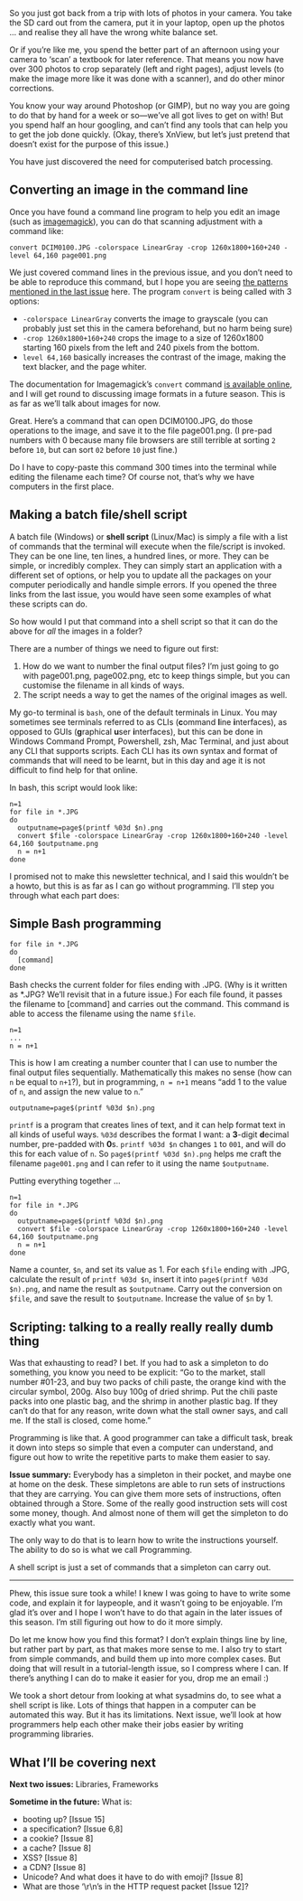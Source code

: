 So you just got back from a trip with lots of photos in your camera. You take the SD card out from the camera, put it in your laptop, open up the photos … and realise they all have the wrong white balance set.

Or if you’re like me, you spend the better part of an afternoon using your camera to ‘scan’ a textbook for later reference. That means you now have over 300 photos to crop separately (left and right pages), adjust levels (to make the image more like it was done with a scanner), and do other minor corrections.

You know your way around Photoshop (or GIMP), but no way you are going to do that by hand for a week or so—we’ve all got lives to get on with! But you spend half an hour googling, and can’t find any tools that can help you to get the job done quickly. (Okay, there’s XnView, but let’s just pretend that doesn’t exist for the purpose of this issue.)

You have just discovered the need for computerised batch processing.

## Converting an image in the command line

Once you have found a command line program to help you edit an image (such as [imagemagick](https://imagemagick.org)), you can do that scanning adjustment with a command like:

`convert DCIM0100.JPG -colorspace LinearGray -crop 1260x1800+160+240 -level 64,160 page001.png`

We just covered command lines in the previous issue, and you don’t need to be able to reproduce this command, but I hope you are seeing [the patterns mentioned in the last issue]() here. The program `convert` is being called with 3 options:

- `-colorspace LinearGray` converts the image to grayscale (you can probably just set this in the camera beforehand, but no harm being sure)
- `-crop 1260x1800+160+240` crops the image to a size of 1260x1800 starting 160 pixels from the left and 240 pixels from the bottom.
- `level 64,160` basically increases the contrast of the image, making the text blacker, and the page whiter.

The documentation for Imagemagick’s `convert` command [is available online](https://imagemagick.org/script/command-line-options.php), and I will get round to discussing image formats in a future season. This is as far as we’ll talk about images for now.

Great. Here’s a command that can open DCIM0100.JPG, do those operations to the image, and save it to the file page001.png. (I pre-pad numbers with 0 because many file browsers are still terrible at sorting `2` before `10`, but can sort `02` before `10` just fine.)

Do I have to copy-paste this command 300 times into the terminal while editing the filename each time? Of course not, that’s why we have computers in the first place.

## Making a batch file/shell script

A batch file (Windows) or **shell script** (Linux/Mac) is simply a file with a list of commands that the terminal will execute when the file/script is invoked. They can be one line, ten lines, a hundred lines, or more. They can be simple, or incredibly complex. They can simply start an application with a different set of options, or help you to update all the packages on your computer periodically and handle simple errors. If you opened the three links from the last issue, you would have seen some examples of what these scripts can do.

So how would I put that command into a shell script so that it can do the above for *all* the images in a folder?

There are a number of things we need to figure out first:

1. How do we want to number the final output files? I’m just going to go with page001.png, page002.png, etc to keep things simple, but you can customise the filename in all kinds of ways.
2. The script needs a way to get the names of the original images as well.

My go-to terminal is `bash`, one of the default terminals in Linux. You may sometimes see terminals referred to as CLIs (**c**ommand **l**ine **i**nterfaces), as opposed to GUIs (**g**raphical **u**ser **i**nterfaces), but this can be done in Windows Command Prompt, Powershell, zsh, Mac Terminal, and just about any CLI that supports scripts. Each CLI has its own syntax and format of commands that will need to be learnt, but in this day and age it is not difficult to find help for that online.

In bash, this script would look like:
```
n=1
for file in *.JPG
do
  outputname=page$(printf %03d $n).png
  convert $file -colorspace LinearGray -crop 1260x1800+160+240 -level 64,160 $outputname.png
  n = n+1
done
```

I promised not to make this newsletter technical, and I said this wouldn’t be a howto, but this is as far as I can go without programming. I’ll step you through what each part does:

## Simple Bash programming

```
for file in *.JPG
do
  [command]
done
```
Bash checks the current folder for files ending with .JPG. (Why is it written as \*.JPG? We’ll revisit that in a future issue.) For each file found, it passes the filename to [command] and carries out the command. This command is able to access the filename using the name `$file`.  

```
n=1
...
n = n+1
```
This is how I am creating a number counter that I can use to number the final output files sequentially. Mathematically this makes no sense (how can `n` be equal to `n+1`?), but in programming, `n = n+1` means “add 1 to the value of `n`, and assign the new value to `n`.”

```
outputname=page$(printf %03d $n).png
```
`printf` is a program that creates lines of text, and it can help format text in all kinds of useful ways. `%03d` describes the format I want: a **3**-digit **d**ecimal number, pre-padded with **0**s. `printf %03d $n` changes `1` to `001`, and will do this for each value of `n`. So `page$(printf %03d $n).png` helps me craft the filename `page001.png` and I can refer to it using the name `$outputname`.

Putting everything together …
```
n=1
for file in *.JPG
do
  outputname=page$(printf %03d $n).png
  convert $file -colorspace LinearGray -crop 1260x1800+160+240 -level 64,160 $outputname.png
  n = n+1
done
```
Name a counter, `$n`, and set its value as 1. For each `$file` ending with .JPG, calculate the result of `printf %03d $n`, insert it into `page$(printf %03d $n).png`, and name the result as `$outputname`. Carry out the conversion on `$file`, and save the result to `$outputname`. Increase the value of `$n` by 1.

## Scripting: talking to a really really really dumb thing

Was that exhausting to read? I bet. If you had to ask a simpleton to do something, you know you need to be explicit: “Go to the market, stall number #01-23, and buy two packs of chili paste, the orange kind with the circular symbol, 200g. Also buy 100g of dried shrimp. Put the chili paste packs into one plastic bag, and the shrimp in another plastic bag. If they can’t do that for any reason, write down what the stall owner says, and call me. If the stall is closed, come home.”

Programming is like that. A good programmer can take a difficult task, break it down into steps so simple that even a computer can understand, and figure out how to write the repetitive parts to make them easier to say.

**Issue summary:** Everybody has a simpleton in their pocket, and maybe one at home on the desk. These simpletons are able to run sets of instructions that they are carrying. You can give them more sets of instructions, often obtained through a Store. Some of the really good instruction sets will cost some money, though. And almost none of them will get the simpleton to do exactly what you want.

The only way to do that is to learn how to write the instructions yourself. The ability to do so is what we call Programming.

A shell script is just a set of commands that a simpleton can carry out.

<hr/>

Phew, this issue sure took a while! I knew I was going to have to write some code, and explain it for laypeople, and it wasn’t going to be enjoyable. I’m glad it’s over and I hope I won’t have to do that again in the later issues of this season. I’m still figuring out how to do it more simply.

Do let me know how you find this format? I don’t explain things line by line, but rather part by part, as that makes more sense to me. I also try to start from simple commands, and build them up into more complex cases. But doing that will result in a tutorial-length issue, so I compress where I can. If there’s anything I can do to make it easier for you, drop me an email :)

We took a short detour from looking at what sysadmins do, to see what a shell script is like. Lots of things that happen in a computer can be automated this way. But it has its limitations. Next issue, we’ll look at how programmers help each other make their jobs easier by writing programming libraries.

## What I’ll be covering next

**Next two issues:** Libraries, Frameworks

**Sometime in the future:** What is:

- booting up? [Issue 15]
- a specification? [Issue 6,8]
- a cookie? [Issue 8]
- a cache? [Issue 8]
- XSS? [Issue 8]
- a CDN? [Issue 8]
- Unicode? And what does it have to do with emoji? [Issue 8]
- What are those ‘\r\n’s in the HTTP request packet [Issue 12]?
